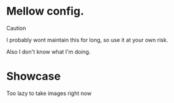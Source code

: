 # Mellow config.

> [!CAUTION]
> I probably wont maintain this for long, so use it at your own risk.
>
> Also I don't know what I'm doing.
# Showcase
Too lazy to take images right now
